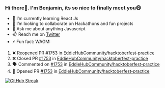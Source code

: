### Hi there👋. I'm Benjamin, its so nice to finally meet you😄
- 🌱 I’m currently learning React Js
- 👯 I’m looking to collaborate on Hackathons and fun projects
- 💬 Ask me about anything Javascript
- 📫 Reach me on [Twitter](https://twitter.com/benjamin__Codes?t=rOs7lrTKdOsMXxJr2lWZ2A&s=09)
- ⚡ Fun fact: WAGMI

<!--START_SECTION:activity-->
1. ❌ Reopened PR [#1753](https://github.com/EddieHubCommunity/hacktoberfest-practice/pull/1753) in [EddieHubCommunity/hacktoberfest-practice](https://github.com/EddieHubCommunity/hacktoberfest-practice)
2. ❌ Closed PR [#1753](https://github.com/EddieHubCommunity/hacktoberfest-practice/pull/1753) in [EddieHubCommunity/hacktoberfest-practice](https://github.com/EddieHubCommunity/hacktoberfest-practice)
3. 🗣 Commented on [#1753](https://github.com/EddieHubCommunity/hacktoberfest-practice/issues/1753) in [EddieHubCommunity/hacktoberfest-practice](https://github.com/EddieHubCommunity/hacktoberfest-practice)
4. 💪 Opened PR [#1753](https://github.com/EddieHubCommunity/hacktoberfest-practice/pull/1753) in [EddieHubCommunity/hacktoberfest-practice](https://github.com/EddieHubCommunity/hacktoberfest-practice)
<!--END_SECTION:activity-->
[![GitHub Streak](https://streak-stats.demolab.com?user=Ljr777&date_format=M%20j%5B%2C%20Y%5D)](https://git.io/streak-stats)

<!--
**Ljr777/Ljr777** is a ✨ _special_ ✨ repository because its `README.md` (this file) appears on your GitHub profile.

Here are some ideas to get you started:

-->

